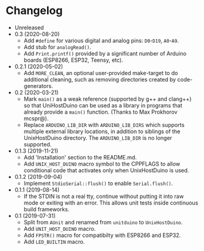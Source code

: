 # Changelog

* Unreleased
* 0.3 (2020-08-20)
    * Add `#define` for various digital and analog pins: `D0`-`D19`, `A0`-`A9`.
    * Add stub for `analogRead()`.
    * Add `Print.printf()` provided by a significant number of Arduino boards
      (ESP8266, ESP32, Teensy, etc).
* 0.2.1 (2020-05-02)
    * Add `MORE_CLEAN`, an optional user-provided make-target to do additional
      cleaning, such as removing directories created by code-generators.
* 0.2 (2020-03-21)
    * Mark `main()` as a weak reference (supported by g++ and clang++) so that
      UniHostDuino can be used as a library in programs that already provide a
      `main()` function. (Thanks to Max Prokhorov mcspr@).
    * Replace `ARDUINO_LIB_DIR` with `ARDUINO_LIB_DIRS` which supports
      multiple external library locations, in addition to siblings of the
      UnixHostDuino directory. The `ARDUINO_LIB_DIR` is no longer supported.
* 0.1.3 (2019-11-21)
    * Add 'Installation' section to the README.md.
    * Add `UNIX_HOST_DUINO` macro symbol  to the CPPFLAGS to allow conditional
      code that activates only when UnixHostDuino is used.
* 0.1.2 (2019-09-04)
    * Implement `StdioSerial::flush()` to enable `Serial.flush()`.
* 0.1.1 (2019-08-14)
    * If the STDIN is not a real tty, continue without putting it into raw mode
      or exiting with an error. This allows unit tests inside continuous build
      frameworks.
* 0.1 (2019-07-31)
    * Split from `AUnit` and renamed from `unitduino` to `UnixHostDuino`.
    * Add `UNIT_HOST_DUINO` macro.
    * Add `FPSTR()` macro for compatibilty with ESP8266 and ESP32.
    * Add `LED_BUILTIN` macro.
